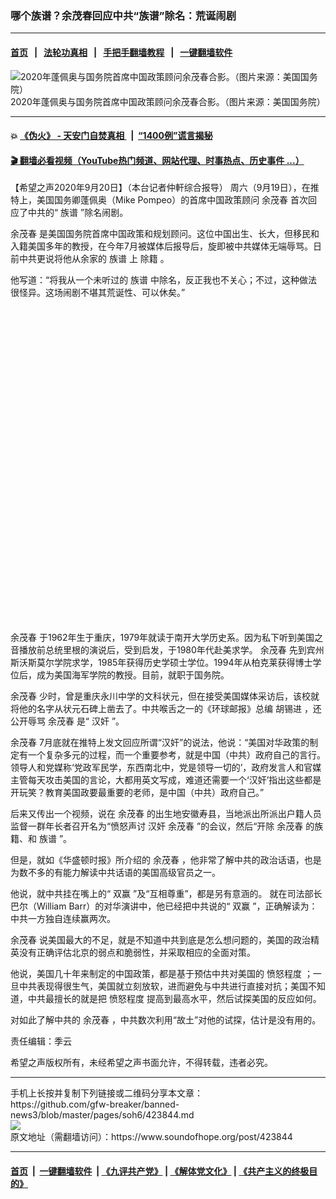 ### 哪个族谱？余茂春回应中共“族谱”除名：荒诞闹剧
------------------------

#### [首页](https://github.com/gfw-breaker/banned-news3/blob/master/README.md) &nbsp;&nbsp;|&nbsp;&nbsp; [法轮功真相](https://github.com/begood0513/basic/blob/master/README.md)  &nbsp;&nbsp;|&nbsp;&nbsp; [手把手翻墙教程](https://github.com/gfw-breaker/guides/wiki)  &nbsp;&nbsp;|&nbsp;&nbsp; [一键翻墙软件](https://github.com/gfw-breaker/nogfw/blob/master/README.md)  



<div><img alt="2020年蓬佩奥与国务院首席中国政策顾问余茂春合影。（图片来源：美国国务院）" src="https://img.soundofhope.org/2020-09/1600626579182.jpg"/>
<br/><figcaption class="caption">
 2020年蓬佩奥与国务院首席中国政策顾问余茂春合影。（图片来源：美国国务院）
</figcaption></div><hr/>

#### 💥 [《伪火》 - 天安门自焚真相 ](http://158.247.195.190:10000/videos/blog/weihuo.html)&nbsp; |&nbsp; [“1400例”谎言揭秘  ](http://158.247.195.190:10000/videos/blog/jiexi1400.html)

#### [ 🎬  翻墙必看视频（YouTube热门频道、网站代理、时事热点、历史事件 ...）](https://github.com/gfw-breaker/links/blob/master/banned.md)

<div><div class="Content__Wrapper sc-1bvya0-0 grZQxZ">
 <p class="meta-top">
  <span class="meta">
   【希望之声2020年9月20日】（本台记者仲軒综合报导）
  </span>
  周六（9月19日），在推特上，美国国务卿蓬佩奥（Mike Pompeo）的首席中国政策顾问
  <ok href="http://cn.epochtimes.com/gb/tag/%E4%BD%99%E8%8C%82%E6%98%A5.html">
   余茂春
  </ok>
  首次回应了中共的“
  <ok href="http://cn.epochtimes.com/gb/tag/%E6%97%8F%E8%B0%B1.html">
   族谱
  </ok>
  ”除名闹剧。
 </p>
 <p>
  <ok href="http://cn.epochtimes.com/gb/tag/%E4%BD%99%E8%8C%82%E6%98%A5.html">
   余茂春
  </ok>
  是美国国务院首席中国政策和规划顾问。这位中国出生、长大，但移民和入籍美国多年的教授，在今年7月被媒体后报导后，旋即被中共媒体无端辱骂。日前中共更说将他从余家的
  <ok href="/term/72512">
   族谱
  </ok>
  上
  <ok href="/term/112133">
   除籍
  </ok>
  。
 </p>
 <p>
  他写道：“将我从一个未听过的
  <ok href="http://cn.epochtimes.com/gb/tag/%E6%97%8F%E8%B0%B1.html">
   族谱
  </ok>
  中除名，反正我也不关心；不过，这种做法很怪异。这场闹剧不堪其荒诞性、可以休矣。”
 </p>
 <div class="soh-embed">
  <div class="soh-embed-inner">
   <div class="iframely-embed" style="max-width: 550px;">
    <div class="iframely-responsive" style="padding-bottom: 100%;">
    </div>
   </div>
  </div>
 </div>
 <p>
  <ok href="/term/336919">
   余茂春
  </ok>
  于1962年生于重庆，1979年就读于南开大学历史系。因为私下听到美国之音播放前总统里根的演说后，受到启发，于1980年代赴美求学。
  <ok href="/term/336919">
   余茂春
  </ok>
  先到宾州斯沃斯莫尔学院求学，1985年获得历史学硕士学位。1994年从柏克莱获得博士学位后，成为美国海军学院的教授。目前，就职于国务院。
 </p>
 <div class="AD_Embed__Wrap-sc-1xslmin-0 igMuqX module desktop">
  <div>
  </div>
 </div>
 <p>
  <ok href="/term/336919">
   余茂春
  </ok>
  少时，曾是重庆永川中学的文科状元，但在接受美国媒体采访后，该校就将他的名字从状元石碑上凿去了。中共喉舌之一的《环球邮报》总编
  <ok href="/term/2347">
   胡锡进
  </ok>
  ，还公开辱骂
  <ok href="/term/336919">
   余茂春
  </ok>
  是“
  <ok href="http://cn.epochtimes.com/gb/tag/%E6%B1%89%E5%A5%B8.html">
   汉奸
  </ok>
  ”。
 </p>
 <p>
  <ok href="/term/336919">
   余茂春
  </ok>
  7月底就在推特上发文回应所谓“汉奸”的说法，他说：“美国对华政策的制定有一个复杂多元的过程，而一个重要参考，就是中国（中共）政府自己的言行。领导人和党媒称‘党政军民学，东西南北中，党是领导一切的’，政府发言人和官媒主管每天攻击美国的言论，大都用英文写成，难道还需要一个‘汉奸’指出这些都是开玩笑？教育美国政要最重要的老师，是中国（中共）政府自己。”
 </p>
 <p>
  后来又传出一个视频，说在
  <ok href="/term/336919">
   余茂春
  </ok>
  的出生地安徽寿县，当地派出所派出户籍人员监督一群年长者召开名为“愤怒声讨
  <ok href="http://cn.epochtimes.com/gb/tag/%E6%B1%89%E5%A5%B8.html">
   汉奸
  </ok>
  <ok href="/term/336919">
   余茂春
  </ok>
  ”的会议，然后“开除
  <ok href="/term/336919">
   余茂春
  </ok>
  的族籍、和
  <ok href="/term/72512">
   族谱
  </ok>
  ”。
 </p>
 <p>
  但是，就如《华盛顿时报》所介绍的
  <ok href="/term/336919">
   余茂春
  </ok>
  ，他非常了解中共的政治话语，也是为数不多的有能力解读中共话语的美国高级官员之一。
 </p>
 <p>
  他说，就中共挂在嘴上的“
  <ok href="/term/10346">
   双赢
  </ok>
  ”及“互相尊重”，都是另有意涵的。 就在司法部长巴尔（William Barr）的对华演讲中，他已经把中共说的“
  <ok href="/term/10346">
   双赢
  </ok>
  ”，正确解读为：中共一方独自连续赢两次。
 </p>
 <p>
  <ok href="/term/336919">
   余茂春
  </ok>
  说美国最大的不足，就是不知道中共到底是怎么想问题的，美国的政治精英没有正确评估北京的弱点和脆弱性，并采取相应的全面对策。
 </p>
 <p>
  他说，美国几十年来制定的中国政策，都是基于预估中共对美国的
  <ok href="/term/380230">
   愤怒程度
  </ok>
  ；一旦中共表现得很生气，美国就立刻放软，进而避免与中共进行直接对抗；美国不知道，中共最擅长的就是把
  <ok href="/term/380230">
   愤怒程度
  </ok>
  提高到最高水平，然后试探美国的反应如何。
 </p>
 <p>
  对如此了解中共的
  <ok href="/term/336919">
   余茂春
  </ok>
  ，中共数次利用“故土”对他的试探，估计是没有用的。
 </p>
 <p class="meta-btm">
  责任编辑：季云
 </p>
 <p class="meta-btm">
  希望之声版权所有，未经希望之声书面允许，不得转载，违者必究。
 </p>
</div>
</div>
<hr/>
手机上长按并复制下列链接或二维码分享本文章：<br/>
https://github.com/gfw-breaker/banned-news3/blob/master/pages/soh6/423844.md <br/>
<a href='https://github.com/gfw-breaker/banned-news3/blob/master/pages/soh6/423844.md'><img src='https://github.com/gfw-breaker/banned-news3/blob/master/pages/soh6/423844.md.png'/></a> <br/>
原文地址（需翻墙访问）：https://www.soundofhope.org/post/423844


------------------------
#### [首页](https://github.com/gfw-breaker/banned-news3/blob/master/README.md) &nbsp;|&nbsp; [一键翻墙软件](https://github.com/gfw-breaker/nogfw/blob/master/README.md) &nbsp;| [《九评共产党》](https://github.com/gfw-breaker/9ping.md/blob/master/README.md#九评之一评共产党是什么) | [《解体党文化》](https://github.com/gfw-breaker/jtdwh.md/blob/master/README.md) | [《共产主义的终极目的》](https://github.com/gfw-breaker/gczydzjmd.md/blob/master/README.md)


<img src='http://gfw-breaker.win/banned-news3/pages/soh6/423844.md' width='0px' height='0px'/>